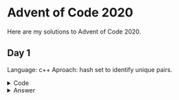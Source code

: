 # Advent of Code 2020

Here are my solutions to Advent of Code 2020.

## Day 1

Language: c++
Aproach: hash set to identify unique pairs.

<details>
<summary>Code</summary>
<br>

```c++
#include <iostream>
#include <fstream>
#include <unordered_set>

using namespace std;

int main(int argc, char *argv[]){
    //Open input
    ifstream input;

    input.open("input.txt", ifstream::in);
    if (!input.is_open()){
        cerr << "Failed to open input.txt" << endl;
        return 1;
    }
    
    int sum = 2020;
    unordered_set<int> sums;

    int number;
    while (input >> number){
        cout << number << endl;
        if (sums.find(sum - number) != sums.end()){
            cout << "Pair found: [" << sum - number << ", " << number << "]" << endl;
            cout << "Answer = " << (sum -number) * number << endl;

            input.close();
            return 0;
        }
        else{
            sums.insert(number);
        }
    }

    input.close();
    cout << "Pair not found" << endl;

    return 0;
}
```

</details>

<details>
<summary>Answer</summary>
<br>

756 * 1264 = **955584**

</details>
